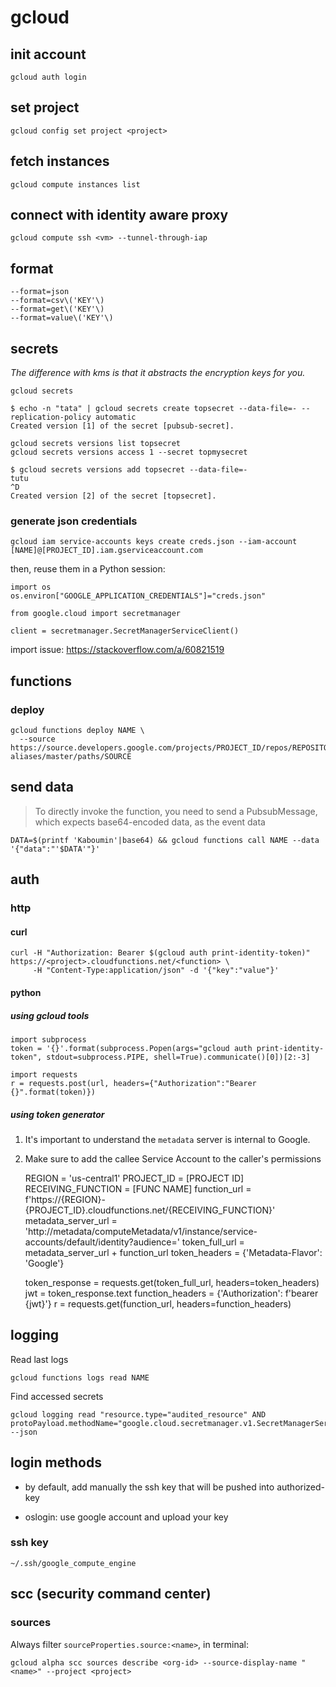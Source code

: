 # gcloud

## init account

    gcloud auth login

## set project

    gcloud config set project <project>

## fetch instances

    gcloud compute instances list

## connect with identity aware proxy

    gcloud compute ssh <vm> --tunnel-through-iap

## format

    --format=json
    --format=csv\('KEY'\)
    --format=get\('KEY'\)
    --format=value\('KEY'\)

## secrets

*The difference with kms is that it abstracts the encryption keys for you.*

    gcloud secrets

    $ echo -n "tata" | gcloud secrets create topsecret --data-file=- --replication-policy automatic
    Created version [1] of the secret [pubsub-secret].

    gcloud secrets versions list topsecret
    gcloud secrets versions access 1 --secret topmysecret

    $ gcloud secrets versions add topsecret --data-file=-
    tutu
    ^D
    Created version [2] of the secret [topsecret].

### generate json credentials

    gcloud iam service-accounts keys create creds.json --iam-account [NAME]@[PROJECT_ID].iam.gserviceaccount.com

then, reuse them in a Python session:

    import os
    os.environ["GOOGLE_APPLICATION_CREDENTIALS"]="creds.json"

    from google.cloud import secretmanager

    client = secretmanager.SecretManagerServiceClient()

import issue: https://stackoverflow.com/a/60821519

## functions

### deploy

    gcloud functions deploy NAME \
      --source https://source.developers.google.com/projects/PROJECT_ID/repos/REPOSITORY_ID/moveable-aliases/master/paths/SOURCE

## send data

> To directly invoke the function, you need to send a PubsubMessage, which expects base64-encoded data, as the event data

    DATA=$(printf 'Kaboumin'|base64) && gcloud functions call NAME --data '{"data":"'$DATA'"}'

## auth

### http

#### curl

    curl -H "Authorization: Bearer $(gcloud auth print-identity-token)" https://<project>.cloudfunctions.net/<function> \
         -H "Content-Type:application/json" -d '{"key":"value"}'

#### python

##### using gcloud tools

    import subprocess
    token = '{}'.format(subprocess.Popen(args="gcloud auth print-identity-token", stdout=subprocess.PIPE, shell=True).communicate()[0])[2:-3]

    import requests
    r = requests.post(url, headers={"Authorization":"Bearer {}".format(token)})

##### using token generator

1. It's important to understand the ```metadata``` server is internal to Google.
2. Make sure to add the callee Service Account to the caller's permissions

    REGION = 'us-central1'
    PROJECT_ID = [PROJECT ID]
    RECEIVING_FUNCTION = [FUNC NAME]
    function_url = f'https://{REGION}-{PROJECT_ID}.cloudfunctions.net/{RECEIVING_FUNCTION}'
    metadata_server_url = \
        'http://metadata/computeMetadata/v1/instance/service-accounts/default/identity?audience='
    token_full_url = metadata_server_url + function_url
    token_headers = {'Metadata-Flavor': 'Google'}

    token_response = requests.get(token_full_url, headers=token_headers)
    jwt = token_response.text
    function_headers = {'Authorization': f'bearer {jwt}'}
    r = requests.get(function_url, headers=function_headers)

## logging

Read last logs

    gcloud functions logs read NAME

Find accessed secrets

    gcloud logging read "resource.type="audited_resource" AND
    protoPayload.methodName="google.cloud.secretmanager.v1.SecretManagerService.AccessSecretVersion"" --json

## login methods

* by default, add manually the ssh key that will be pushed into authorized-key

* oslogin: use google account and upload your key

### ssh key

    ~/.ssh/google_compute_engine

## scc (security command center)

### sources

Always filter ```sourceProperties.source:<name>```, in terminal:

    gcloud alpha scc sources describe <org-id> --source-display-name "<name>" --project <project>

